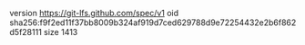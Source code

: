version https://git-lfs.github.com/spec/v1
oid sha256:f9f2ed11f37bb8009b324af919d7ced629788d9e72254432e2b6f862d5f28111
size 1413
